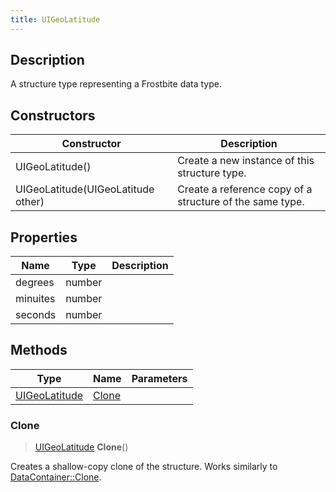 ```yaml
---
title: UIGeoLatitude
---
```

## Description

A structure type representing a Frostbite data type.

## Constructors

| Constructor                        | Description                                              |
| ---------------------------------- | -------------------------------------------------------- |
| UIGeoLatitude()                    | Create a new instance of this structure type.            |
| UIGeoLatitude(UIGeoLatitude other) | Create a reference copy of a structure of the same type. |

## Properties

| Name     | Type   | Description |
| -------- | ------ | ----------- |
| degrees  | number |             |
| minuites | number |             |
| seconds  | number |             |

## Methods

| Type                           | Name            | Parameters |
| ------------------------------ | --------------- | ---------- |
| [UIGeoLatitude](UIGeoLatitude) | [Clone](#clone) |            |

### Clone

> [UIGeoLatitude](UIGeoLatitude) **Clone**()

Creates a shallow-copy clone of the structure. Works similarly to [DataContainer::Clone](/vext/ref/shared/class/datacontainer#clone).
